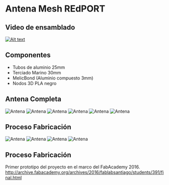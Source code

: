 # Antena Mesh REdPORT

## Video de ensamblado

[![Alt text](https://img.youtube.com/vi/IEPAHHDajUg/0.jpg)](https://www.youtube.com/watch?v=IEPAHHDajUg)

## Componentes

* Tubos de aluminio 25mm
* Terciado Marino 30mm
* MelicBond (Aluminio compuesto 3mm)
* Nodos 3D PLA negro 

## Antena Completa

![Antena](img/Redport.jpg)
![Antena](img/Redport1.jpg)
![Antena](img/Redport2.jpg)
![Antena](img/MeshTena4.jpg)
![Antena](img/MeshTena5.jpg)
![Antena](img/MeshTena6.jpg)

## Proceso Fabricación 

![Antena](img/Proceso1.jpg)
![Antena](img/Proceso2.jpg)
![Antena](img/Proceso3.jpg)
![Antena](img/Proceso4.jpg)

## Proceso Fabricación 

Primer prototipo del proyecto en el marco del FabAcademy 2016.
http://archive.fabacademy.org/archives/2016/fablabsantiago/students/391/final.html


